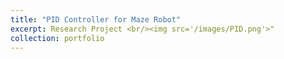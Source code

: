 ```yaml
---
title: "PID Controller for Maze Robot"
excerpt: Research Project <br/><img src='/images/PID.png'>"
collection: portfolio
---
```

